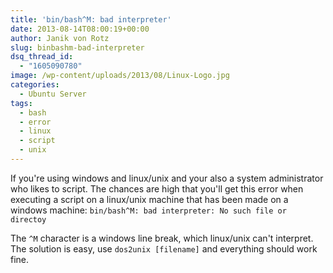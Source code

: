 ```yaml
---
title: 'bin/bash^M: bad interpreter'
date: 2013-08-14T08:00:19+00:00
author: Janik von Rotz
slug: binbashm-bad-interpreter
dsq_thread_id:
  - "1605090780"
image: /wp-content/uploads/2013/08/Linux-Logo.jpg
categories:
  - Ubuntu Server
tags:
  - bash
  - error
  - linux
  - script
  - unix
---
```

If you're using windows and linux/unix and your also a system administrator who likes to script. The chances are high that you'll get this error when executing a script on a linux/unix machine that has been made on a windows machine: `bin/bash^M: bad interpreter: No such file or directoy`

The `^M` character is a windows line break, which linux/unix can't interpret. The solution is easy, use `dos2unix [filename]` and everything should work fine.